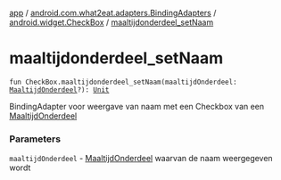 [app](../../index.md) / [android.com.what2eat.adapters.BindingAdapters](../index.md) / [android.widget.CheckBox](index.md) / [maaltijdonderdeel_setNaam](./maaltijdonderdeel_set-naam.md)

# maaltijdonderdeel_setNaam

`fun CheckBox.maaltijdonderdeel_setNaam(maaltijdOnderdeel: `[`MaaltijdOnderdeel`](../../android.com.what2eat.model/-maaltijd-onderdeel/index.md)`?): `[`Unit`](https://kotlinlang.org/api/latest/jvm/stdlib/kotlin/-unit/index.html)

BindingAdapter voor weergave van naam met een Checkbox van een [MaaltijdOnderdeel](../../android.com.what2eat.model/-maaltijd-onderdeel/index.md)

### Parameters

`maaltijdOnderdeel` - [MaaltijdOnderdeel](../../android.com.what2eat.model/-maaltijd-onderdeel/index.md) waarvan de naam weergegeven wordt